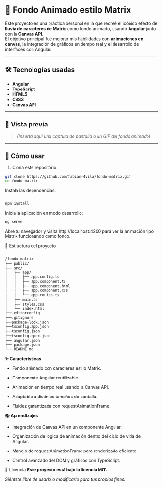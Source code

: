 # 🌌 Fondo Animado estilo Matrix

Este proyecto es una práctica personal en la que recreé el icónico efecto de **lluvia de caracteres de Matrix** como fondo animado, usando **Angular** junto con la **Canvas API**.  
El objetivo principal fue mejorar mis habilidades con **animaciones en canvas**, la integración de gráficos en tiempo real y el desarrollo de interfaces con Angular.

---

## 🛠 Tecnologías usadas

- **Angular**
- **TypeScript**
- **HTML5**
- **CSS3**
- **Canvas API**

---

## 🎥 Vista previa

> *(Inserta aquí una captura de pantalla o un GIF del fondo animado)*

---

## 🚀 Cómo usar

1. Clona este repositorio:

```bash
git clone https://github.com/fabian-4vila/fondo-matrix.git
cd fondo-matrix
```
Instala las dependencias:

```bash

npm install
```
Inicia la aplicación en modo desarrollo:

```bash
ng serve
```
Abre tu navegador y visita http://localhost:4200 para ver la animación tipo Matrix funcionando como fondo.

📁 Estructura del proyecto

```bash

/fondo-matrix
├── public/
├── src/
│   ├── app/
│   │   ├── app.config.ts
│   │   ├── app.component.ts
│   │   ├── app.component.html
│   │   ├── app.component.css
│   │   └── app.routes.ts
│   ├── main.ts
│   ├── styles.css           
│   └── index.html            
├──.editorconfig
├──.gitignore
├──package-lock.json
├──tsconfig.app.json
├──tsconfig.json
├──tsconfig.spec.json
├── angular.json                    
├── package.json                    
└── README.md
```
**✨ Características**
- Fondo animado con caracteres estilo Matrix.

- Componente Angular reutilizable.

- Animación en tiempo real usando la Canvas API.

- Adaptable a distintos tamaños de pantalla.

- Fluidez garantizada con requestAnimationFrame.

**📚 Aprendizajes**
- Integración de Canvas API en un componente Angular.

- Organización de lógica de animación dentro del ciclo de vida de Angular.

- Manejo de requestAnimationFrame para renderizado eficiente.

- Control avanzado del DOM y gráficos con TypeScript.

📄 Licencia
**Este proyecto está bajo la licencia MIT.**

*Siéntete libre de usarlo o modificarlo para tus propios fines.*
